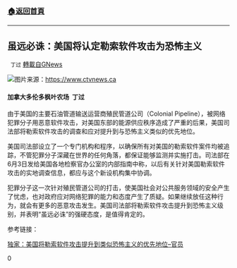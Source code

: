 ###  [:house:返回首頁](https://github.com/ourhimalayas/txt)
---

## 虽远必诛：美国将认定勒索软件攻击为恐怖主义
` 丁过` [轉載自GNews](https://gnews.org/zh-hans/1298863/)

![]()![](https://gnews-media-offload.s3.amazonaws.com/wp-content/uploads/2021/06/04225700/056D85E4-A61C-4B5E-AB08-C2212FBB9B55_1_201_a.jpeg)图片来源：https://www.ctvnews.ca
#### 加拿大多伦多枫叶农场  丁过

由于美国的主要石油管道输送运营商殖民管道公司（Colonial Pipeline），被网络犯罪分子用恶意软件攻击，对美国东部的能源供应秩序造成了严重的后果，美国司法部将勒索软件攻击的调查和应对提升到与恐怖主义类似的优先地位。

美国司法部设立了一个专门机构和程序，以确保所有对美国的勒索软件案件均被追踪，不管犯罪分子深藏在世界的任何角落，都保证能够监测并实施打击。司法部在6月3日发给美国各地检察官办公室的内部指南中称，以后有关针对美国勒索软件攻击的实地调查信息，都应与这个新设机构集中协调。

犯罪分子这一次针对殖民管道公司的打击，使美国社会对公共服务领域的安全产生了忧虑，也对政府应对网络犯罪的能力和态度产生了质疑。如果继续放任这种行为，就会有更多的恶意攻击发生。美国司法部将勒索软件攻击提升到恐怖主义级别，并表明“虽远必诛”的强硬态度，是值得肯定的。

参考链接：

[独家：美国将勒索软件攻击提升到类似恐怖主义的优先地位–官员](https://cn.reuters.com/article/us-hack-terror-attack-0604-idCNKCS2DG06B)

0
